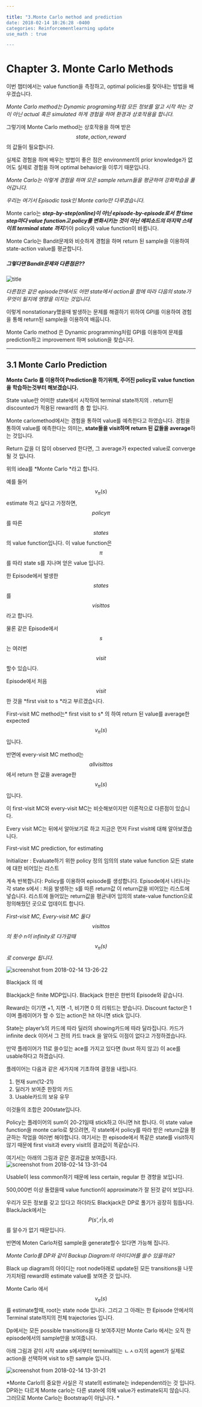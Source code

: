 ```yaml
---

title: "3.Monte Carlo method and prediction
date: 2018-02-14 10:26:28 -0400
categories: Reinforcementlearning update
use_math : true

---
```


# Chapter 3. Monte Carlo Methods


이번 챕터에서는 value function을 측정하고, optimal policies를 찾아내는 방법을 배우겠습니다.
 
*Monte Carlo method는 Dynamic programing처럼 모든 정보를 알고 시작 하는 것이 아닌 actual 혹은 simulated 하게 경험을 하며 환경과 상호작용을 합니다.*

그렇기에 Monte Carlo method는 상호작용을 하며 받은 $$state,action, reward$$ 의 값들이 필요합니다.

실제로 경험을 하며 배우는 방법이 좋은 점은 environment의 prior knowledge가 없어도 실제로 경험을 하며 optimal behavior을 이루기 때문입니다. 

*Monte Carlo는 이렇게 경험을 하며 모은 sample return들을 평균하여 강화학습을 풀어갑니다.* 

*우리는 여기서 Episodic task인 Monte carlo만 다루겠습니다.* 

Monte carlo는 ***step-by-step(online)이 아닌 episode-by-episode로서 한 time step마다 value function고 policy를 변화시키는 것이 아닌 에피소드의 마지막 스테이트 terminal state 까지***가야 policy와 value function이 바뀝니다.

Monte Carlo는 Bandit문제와 비슷하게 경험을 하며 return 된 sample을 이용하여 state-action value를 평균합니다. 



##### 그렇다면 Bandit문제와 다른점은??
![title](https://user-images.githubusercontent.com/11300712/36184534-aaa0fcfe-1177-11e8-8445-e60fbb254914.jpg)

*다른점은 같은 episode안에서도 어떤 state에서 action을 함에 따라 다음의 state가 무엇이 될지에 영향을 미치는 것입니다.*

이렇게 nonstationary했을때 발생하는 문제를 해결하기 위하여 GPI를 이용하여 경험을 통해 return된 sample을 이용하여 배웁니다. 

Monte Carlo method 은 Dynamic programming처럼 GPI를 이용하여 문제를 prediction하고 improvement 하며 solution을 찾습니다. 










* * *

## 3.1 Monte Carlo Prediction

**Monte Carlo 를 이용하여 Prediction을 하기위해, 주어진 policy로 value function을 학습하는것부터 해보겠습니다.**

State value란 어떠한 state에서 시작하여 terminal state까지의 . return된 discounted가 적용된 reward의 총 합 입니다.

Monte carlomethod에서는 경험을 통하여 value를 예측한다고 하였습니다.
경험을 통하여 value를 예측한다는 의미는, **state들을 visit하며 return 된 값들을 average**하는 것입니다. 

Return 값을 더 많이 observed 한다면, 그 average가 expected value로 converge될 것 입니다. 

위의 idea를 *Monte Carlo *라고 합니다. 

예를 들어 $$v_\pi(s)$$ estimate 하고 싶다고 가정하면, $$policy \pi$$ 를 따른 $$state s$$의 value function입니다.
이 value function은 $$\pi$$를 따라 state s를 지나며 얻은 value 입니다. 


한 Episode에서 발생한 $$state s$$를 $$visit to s$$ 라고 합니다. 

물론 같은 Episode에서  $$s$$는 여러번 $$visit$$ 할수 있습니다.   

Episode에서 처음 $$visit$$한 것을 *first visit to s *라고 부르겠습니다. 

First-visit MC method는* first visit to s* 의 하여 return 된 value를 average한 expected $$v_\pi(s)$$ 입니다. 

반면에 every-visit MC method는 $$all visit to s$$ 에서 return 한 값을 average한 $$v_\pi(s)$$ 입니다.


이 first-visit MC와 every-visit MC는 비슷해보이지만 이론적으로 다른점이 있습니다. 

Every visit MC는 뒤에서 알아보기로 하고 지금은 먼저 First visit에 대해 알아보겠습니다. 










First-visit MC prediction, for estimating 

Initializer : 
	Evaluate하기 위한 policy 정의
	임의의 state value function
	모든 state에 대한 비어있는 리스트

계속 반복합니다: 
	Policy를 이용하여 episode를 생성합니다.
	Episode에서 나타나는 각 state s에서 :
		처음 발생하는 s를 따른 return값
		이 return값을 비어있는 리스트에 넣습니다.
        리스트에 들어있는 return값을 평균내어 임의의 state-value function으로 정의해줬던 곳으로 업데이트 합니다. 
        





*First-visit MC, Every-visit MC 둘다 $$visit to s$$의 횟수 n이  infinity로 다가갈때 $$v_\pi(s)$$로 converge 됩니다.*

![screenshot from 2018-02-14 13-26-22](https://user-images.githubusercontent.com/11300712/36187746-af34c512-118a-11e8-915b-1e726a8cc21a.png)


Blackjack 의 예

Blackjack은 finite MDP입니다. Blackjack 한판은 한번의 Episode와 같습니다. 

Reward는 이기면 +1, 지면 -1, 비기면 0 의 리워드는 받습니다. Discount factor은 1이며 플레이어가 할 수 있는 action은 hit 아니면 stick 입니다. 

State는 player’s의 카드에 따라 딜러의 showing카드에 따라 달라집니다. 
카드가 infinite deck 이어서 그 전의 카드 track 을 알아도 이점이 없다고 가정하겠습니다. 

만약 플레이어가 11로 쓸수있는 ace를 가지고 있다면 (bust 하지 않고) 이 ace를 usable하다고 하겠습니다. 

플레이어는 다음과 같은 세가지에 기초하여 결정을 내립니다. 

1. 현재 sum(12-21) 
2. 딜러가 보여준 한장의 카드
3. Usable카드의 보유 유무 

이것들의 조합은 200state입니다. 

Policy는 플레이어의 sum이 20-21일때 stick하고 아니면 hit 합니다. 이 state value function을 monte carlo로 찾으려면, 각 state에서 policy를 따라 받은 return값을 평균하는 작업을 여러번 해야합니다. 
여기서는 한 episode에서 똑같은 state를 visit하지 않기 때문에 first visit과 every visit의 결과값이 똑같습니다. 

여기서는 아래의 그림과 같은 결과값을 보여줍니다. 
![screenshot from 2018-02-14 13-31-04](https://user-images.githubusercontent.com/11300712/36187968-2685ed66-118c-11e8-88bf-2b7b2357714c.png)

Usable이 less common하기 때문에 less certain, regular 한 경향을 보입니다. 

500,000번 이상 돌렸을때 value function이 approximate가 잘 된것 같이 보입니다.

우리가 모든 정보를 갖고 있다고 하더라도 Blackjack은 DP로 풀기가 굉장히 힘듭니다. BlackJack에서는 $$P(s’,r|s,a)$$를 알수가 없기 때문입니다. 

반면에 Moten Carlo처럼 sample을 generate할수 있다면 가능해 집니다.


*Monte Carlo를 DP와 같이 Backup Diagram의 아이디어를 쓸수 있을까요?* 

Black up diagram의 아이디는 root node아래로 update된 모든 transitions을 
나뭇가지처럼 reward와 estimate value를 보여준 것 입니다. 

Monte Carlo 에서 $$v_\pi(s)$$를 estimate할때,  root는 state node 입니다. 
그리고 그 아래는 한 Episode 안에서의 Terminal state까지의 전체 trajectories 입니다.


Dp에서는 모든 possible transitions을 다 보여주지만 Monte Carlo 에서는 오직 한 episode에서의 sample만을 보여줍니다.  

아래 그림과 같이 시작 state s에서부터 terminal되는 ㄴㅅㅁ지의 agent가 실제로 action을 선택하며 visit to s한 sample 입니다. 

![screenshot from 2018-02-14 13-31-21](https://user-images.githubusercontent.com/11300712/36187974-3269a6c2-118c-11e8-99c4-bc48737a8de0.png)


*Monte Carlo의 중요한 사실은 각 state의 estimate는 independent라는 것 입니다.  DP와는 다르게 Monte carlo는 다른 state에 의해 value가 estimate되지 않습니다.
그러므로 Monte Carlo는 Bootstrap이 아닙니다. *
